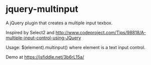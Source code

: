 # jquery-multinput
A jQuery plugin that creates a multiple input texbox. 

Inspired by Select2 and http://www.codeproject.com/Tips/98818/A-multiple-input-control-using-JQuery

Usage: $(element).multinput() where element is a text input control.

Demo at https://jsfiddle.net/3b6rL15a/

